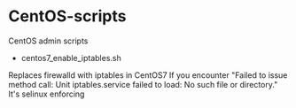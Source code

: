 # CentOS-scripts
CentOS admin scripts

- centos7_enable_iptables.sh

Replaces firewalld with iptables in CentOS7
If you encounter "Failed to issue method call: Unit iptables.service failed to load: No such file or directory."
It's selinux enforcing
